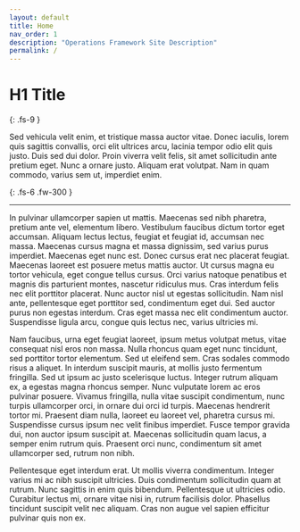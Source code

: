```yaml
---
layout: default
title: Home
nav_order: 1
description: "Operations Framework Site Description"
permalink: /
---
```


# H1 Title  
{: .fs-9 }

Sed vehicula velit enim, et tristique massa auctor vitae. Donec iaculis, lorem quis sagittis convallis, orci elit ultrices arcu, lacinia tempor odio elit quis justo. Duis sed dui dolor. Proin viverra velit felis, sit amet sollicitudin ante pretium eget. Nunc a ornare justo. Aliquam erat volutpat. Nam in quam commodo, varius sem ut, imperdiet enim.

{: .fs-6 .fw-300 }

---

In pulvinar ullamcorper sapien ut mattis. Maecenas sed nibh pharetra, pretium ante vel, elementum libero. Vestibulum faucibus dictum tortor eget accumsan. Aliquam lectus lectus, feugiat et feugiat id, accumsan nec massa. Maecenas cursus magna et massa dignissim, sed varius purus imperdiet. Maecenas eget nunc est. Donec cursus erat nec placerat feugiat. Maecenas laoreet est posuere metus mattis auctor. Ut cursus magna eu tortor vehicula, eget congue tellus cursus. Orci varius natoque penatibus et magnis dis parturient montes, nascetur ridiculus mus. Cras interdum felis nec elit porttitor placerat. Nunc auctor nisl ut egestas sollicitudin. Nam nisl ante, pellentesque eget porttitor sed, condimentum eget dui. Sed auctor purus non egestas interdum. Cras eget massa nec elit condimentum auctor. Suspendisse ligula arcu, congue quis lectus nec, varius ultricies mi.

Nam faucibus, urna eget feugiat laoreet, ipsum metus volutpat metus, vitae consequat nisl eros non massa. Nulla rhoncus quam eget nunc tincidunt, sed porttitor tortor elementum. Sed ut eleifend sem. Cras sodales commodo risus a aliquet. In interdum suscipit mauris, at mollis justo fermentum fringilla. Sed ut ipsum ac justo scelerisque luctus. Integer rutrum aliquam ex, a egestas magna rhoncus semper. Nunc vulputate lorem ac eros pulvinar posuere. Vivamus fringilla, nulla vitae suscipit condimentum, nunc turpis ullamcorper orci, in ornare dui orci id turpis. Maecenas hendrerit tortor mi. Praesent diam nulla, laoreet eu laoreet vel, pharetra cursus mi. Suspendisse cursus ipsum nec velit finibus imperdiet. Fusce tempor gravida dui, non auctor ipsum suscipit at. Maecenas sollicitudin quam lacus, a semper enim rutrum quis. Praesent orci nunc, condimentum sit amet ullamcorper sed, rutrum non nibh.

Pellentesque eget interdum erat. Ut mollis viverra condimentum. Integer varius mi ac nibh suscipit ultricies. Duis condimentum sollicitudin quam at rutrum. Nunc sagittis in enim quis bibendum. Pellentesque ut ultricies odio. Curabitur lectus mi, ornare vitae nisi in, rutrum facilisis dolor. Phasellus tincidunt suscipit velit nec aliquam. Cras non augue vel sapien efficitur pulvinar quis non ex.